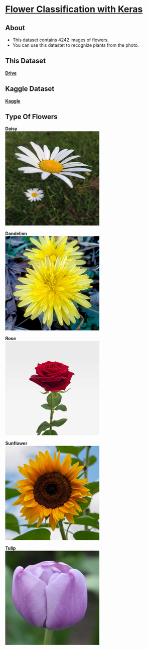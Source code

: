 <h1><a href = 'https://github.com/icanerdogan/Flower-Classification-with-Deep-Learning'> Flower Classification with Keras </a></h1>

## About

* This dataset contains 4242 images of flowers.
* You can use this datastet to recognize plants from the photo.

## This Dataset

<b><a href = 'https://drive.google.com/drive/folders/1YqVrK0C9c-t8Y9GFwOb9iSg_J9Z1rL7g?usp=sharing'> Drive </a></b>

## Kaggle Dataset

<b><a href = 'https://www.kaggle.com/alxmamaev/flowers-recognition'> Kaggle </a></b>

## Type Of Flowers

  <b>Daisy</b>
  <br>
  <img src="type of flowers/daisy.jpg" alt="daisy" width="300" height="300">
  
  <b>Dandelion</b>
  <br>
  <img src="type of flowers/dandelion.jpg" alt="dandelion" width="300" height="300">
  
  <b>Rose</b>
  <br>
  <img src="type of flowers/rose.jpg" alt="rose" width="300" height="300">
  
  <b>Sunflower</b>
  <br>
  <img src="type of flowers/sunflower.jpg" alt="sunflower" width="300" height="300">
  
  <b>Tulip</b>
  <br>
  <img src="type of flowers/tulip.jpg" alt="tulip" width="300" height="300">
